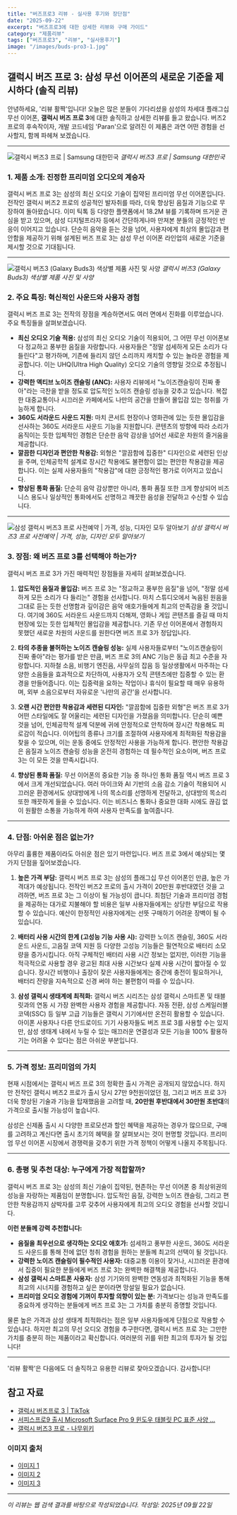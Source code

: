 ```yaml
---
title: "버즈프로3 리뷰 - 실사용 후기와 장단점"
date: "2025-09-22"
excerpt: "버즈프로3에 대한 상세한 리뷰와 구매 가이드"
category: "제품리뷰"
tags: ["버즈프로3", "리뷰", "실사용후기"]
image: "/images/buds-pro3-1.jpg"
---
```


## 갤럭시 버즈 프로 3: 삼성 무선 이어폰의 새로운 기준을 제시하다 (솔직 리뷰)

안녕하세요, '리뷰 활짝'입니다! 오늘은 많은 분들이 기다리셨을 삼성의 차세대 플래그십 무선 이어폰, **갤럭시 버즈 프로 3**에 대한 솔직하고 상세한 리뷰를 들고 왔습니다. 버즈2 프로의 후속작이자, 개발 코드네임 'Paran'으로 알려진 이 제품은 과연 어떤 경험을 선사할지, 함께 파헤쳐 보겠습니다.

---

![갤럭시 버즈3 프로 | Samsung 대한민국](/images/buds-pro3-1.jpg)
_갤럭시 버즈3 프로 | Samsung 대한민국_

### 1. 제품 소개: 진정한 프리미엄 오디오의 계승자

갤럭시 버즈 프로 3는 삼성의 최신 오디오 기술이 집약된 프리미엄 무선 이어폰입니다. 전작인 갤럭시 버즈2 프로의 성공적인 발자취를 따라, 더욱 향상된 음질과 기능으로 무장하여 돌아왔습니다. 이미 틱톡 등 다양한 플랫폼에서 18.2M 뷰를 기록하며 뜨거운 관심을 받고 있으며, 삼성 디지털프라자 등에서 간단하게나마 만져본 분들의 긍정적인 반응이 이어지고 있습니다. 단순히 음악을 듣는 것을 넘어, 사용자에게 최상의 몰입감과 편안함을 제공하기 위해 설계된 버즈 프로 3는 삼성 무선 이어폰 라인업의 새로운 기준을 제시할 것으로 기대됩니다.

---

![갤럭시 버즈3 (Galaxy Buds3) 색상별 제품 사진 및 사양](/images/buds-pro3-2.png)
_갤럭시 버즈3 (Galaxy Buds3) 색상별 제품 사진 및 사양_

### 2. 주요 특징: 혁신적인 사운드와 사용자 경험

갤럭시 버즈 프로 3는 전작의 장점을 계승하면서도 여러 면에서 진화를 이루었습니다. 주요 특징들을 살펴보겠습니다.

- **최신 오디오 기술 적용:** 삼성의 최신 오디오 기술이 적용되어, 그 어떤 무선 이어폰보다 정교하고 풍부한 음질을 자랑합니다. 사용자들은 "정말 섬세하게 모든 소리가 다 들린다"고 평가하며, 기존에 들리지 않던 소리까지 캐치할 수 있는 놀라운 경험을 제공합니다. 이는 UHQ(Ultra High Quality) 오디오 기술의 영향일 것으로 추정됩니다.
- **강력한 액티브 노이즈 캔슬링 (ANC):** 사용자 리뷰에서 "노이즈캔슬링이 진짜 좋아"라는 극찬을 받을 정도로 압도적인 노이즈 캔슬링 성능을 갖추고 있습니다. 복잡한 대중교통이나 시끄러운 카페에서도 나만의 공간을 만들어 몰입감 있는 청취를 가능하게 합니다.
- **360도 서라운드 사운드 지원:** 마치 콘서트 현장이나 영화관에 있는 듯한 몰입감을 선사하는 360도 서라운드 사운드 기능을 지원합니다. 콘텐츠의 방향에 따라 소리가 움직이는 듯한 입체적인 경험은 단순한 음악 감상을 넘어선 새로운 차원의 즐거움을 제공합니다.
- **깔끔한 디자인과 편안한 착용감:** 외형은 "깔끔함에 집중한" 디자인으로 세련된 인상을 주며, 인체공학적 설계로 장시간 착용에도 불편함이 없는 편안한 착용감을 제공합니다. 이는 실제 사용자들의 "착용감"에 대한 긍정적인 평가로 이어지고 있습니다.
- **향상된 통화 품질:** 단순히 음악 감상뿐만 아니라, 통화 품질 또한 크게 향상되어 비즈니스 용도나 일상적인 통화에서도 선명하고 깨끗한 음성을 전달하고 수신할 수 있습니다.

---

![삼성 갤럭시 버즈3 프로 사전예약 | 가격, 성능, 디자인 모두 알아보기](/images/buds-pro3-3.webp)
_삼성 갤럭시 버즈3 프로 사전예약 | 가격, 성능, 디자인 모두 알아보기_

### 3. 장점: 왜 버즈 프로 3를 선택해야 하는가?

갤럭시 버즈 프로 3가 가진 매력적인 장점들을 자세히 살펴보겠습니다.

1.  **압도적인 음질과 몰입감:** 버즈 프로 3는 "정교하고 풍부한 음질"을 넘어, "정말 섬세하게 모든 소리가 다 들리는" 경험을 선사합니다. 마치 스튜디오에서 녹음된 원음을 그대로 듣는 듯한 선명함과 깊이감은 음악 애호가들에게 최고의 만족감을 줄 것입니다. 여기에 360도 서라운드 사운드까지 더해져, 영화나 게임 콘텐츠를 즐길 때 마치 현장에 있는 듯한 입체적인 몰입감을 제공합니다. 기존 무선 이어폰에서 경험하지 못했던 새로운 차원의 사운드를 원한다면 버즈 프로 3가 정답입니다.

2.  **타의 추종을 불허하는 노이즈 캔슬링 성능:** 실제 사용자들로부터 "노이즈캔슬링이 진짜 좋아"라는 평가를 받은 만큼, 버즈 프로 3의 ANC 기능은 동급 최고 수준을 자랑합니다. 지하철 소음, 비행기 엔진음, 사무실의 잡음 등 일상생활에서 마주하는 다양한 소음들을 효과적으로 차단하여, 사용자가 오직 콘텐츠에만 집중할 수 있는 환경을 만들어줍니다. 이는 집중력을 요하는 작업이나 휴식이 필요할 때 매우 유용하며, 외부 소음으로부터 자유로운 '나만의 공간'을 선사합니다.

3.  **오랜 시간 편안한 착용감과 세련된 디자인:** "깔끔함에 집중한 외형"은 버즈 프로 3가 어떤 스타일에도 잘 어울리는 세련된 디자인을 가졌음을 의미합니다. 단순히 예쁜 것을 넘어, 인체공학적 설계 덕분에 귀에 안정적으로 안착하며 장시간 착용해도 피로감이 적습니다. 이어팁의 종류나 크기를 조절하여 사용자에게 최적화된 착용감을 찾을 수 있으며, 이는 운동 중에도 안정적인 사용을 가능하게 합니다. 편안한 착용감은 음질과 노이즈 캔슬링 성능을 온전히 경험하는 데 필수적인 요소이며, 버즈 프로 3는 이 모든 것을 만족시킵니다.

4.  **향상된 통화 품질:** 무선 이어폰의 중요한 기능 중 하나인 통화 품질 역시 버즈 프로 3에서 크게 개선되었습니다. 여러 마이크와 AI 기반의 소음 감소 기술이 적용되어 시끄러운 환경에서도 상대방에게 나의 목소리를 선명하게 전달하고, 상대방의 목소리 또한 깨끗하게 들을 수 있습니다. 이는 비즈니스 통화나 중요한 대화 시에도 끊김 없이 원활한 소통을 가능하게 하여 사용자 만족도를 높여줍니다.

---

### 4. 단점: 아쉬운 점은 없는가?

아무리 훌륭한 제품이라도 아쉬운 점은 있기 마련입니다. 버즈 프로 3에서 예상되는 몇 가지 단점을 짚어보겠습니다.

1.  **높은 가격 부담:** 갤럭시 버즈 프로 3는 삼성의 플래그십 무선 이어폰인 만큼, 높은 가격대가 예상됩니다. 전작인 버즈2 프로의 출시 가격이 20만원 후반대였던 것을 고려하면, 버즈 프로 3는 그 이상이 될 가능성이 큽니다. 최첨단 기술과 프리미엄 경험을 제공하는 대가로 지불해야 할 비용은 일부 사용자들에게는 상당한 부담으로 작용할 수 있습니다. 예산이 한정적인 사용자에게는 선뜻 구매하기 어려운 장벽이 될 수 있습니다.

2.  **배터리 사용 시간의 한계 (고성능 기능 사용 시):** 강력한 노이즈 캔슬링, 360도 서라운드 사운드, 고음질 코덱 지원 등 다양한 고성능 기능들은 필연적으로 배터리 소모량을 증가시킵니다. 아직 구체적인 배터리 사용 시간 정보는 없지만, 이러한 기능을 적극적으로 사용할 경우 광고된 최대 사용 시간보다 실제 사용 시간이 짧아질 수 있습니다. 장시간 비행이나 출장이 잦은 사용자들에게는 중간에 충전이 필요하거나, 배터리 잔량을 지속적으로 신경 써야 하는 불편함이 따를 수 있습니다.

3.  **삼성 갤럭시 생태계에 최적화:** 갤럭시 버즈 시리즈는 삼성 갤럭시 스마트폰 및 태블릿과의 연동 시 가장 완벽한 사용자 경험을 제공합니다. 자동 전환, 삼성 스케일러블 코덱(SSC) 등 일부 고급 기능들은 갤럭시 기기에서만 온전히 활용할 수 있습니다. 아이폰 사용자나 다른 안드로이드 기기 사용자들도 버즈 프로 3를 사용할 수는 있지만, 삼성 생태계 내에서 누릴 수 있는 매끄러운 연결성과 모든 기능을 100% 활용하기는 어려울 수 있다는 점은 아쉬운 부분입니다.

---

### 5. 가격 정보: 프리미엄의 가치

현재 시점에서는 갤럭시 버즈 프로 3의 정확한 출시 가격은 공개되지 않았습니다. 하지만 전작인 갤럭시 버즈2 프로가 출시 당시 27만 9천원이었던 점, 그리고 버즈 프로 3가 더욱 향상된 기술과 기능을 탑재했음을 고려할 때, **20만원 후반대에서 30만원 초반대**의 가격으로 출시될 가능성이 높습니다.

삼성은 신제품 출시 시 다양한 프로모션과 할인 혜택을 제공하는 경우가 많으므로, 구매를 고려하고 계신다면 출시 초기의 혜택을 잘 살펴보시는 것이 현명할 것입니다. 프리미엄 무선 이어폰 시장에서 경쟁력을 갖추기 위한 가격 정책이 어떻게 나올지 주목됩니다.

---

### 6. 총평 및 추천 대상: 누구에게 가장 적합할까?

갤럭시 버즈 프로 3는 삼성의 최신 기술이 집약된, 현존하는 무선 이어폰 중 최상위권의 성능을 자랑하는 제품임이 분명합니다. 압도적인 음질, 강력한 노이즈 캔슬링, 그리고 편안한 착용감까지 삼박자를 고루 갖추어 사용자에게 최고의 오디오 경험을 선사할 것입니다.

**이런 분들께 강력 추천합니다:**

- **음질을 최우선으로 생각하는 오디오 애호가:** 섬세하고 풍부한 사운드, 360도 서라운드 사운드를 통해 전에 없던 청취 경험을 원하는 분들께 최고의 선택이 될 것입니다.
- **강력한 노이즈 캔슬링이 필수적인 사용자:** 대중교통 이용이 잦거나, 시끄러운 환경에서 집중이 필요한 분들에게 버즈 프로 3는 완벽한 해결책을 제공합니다.
- **삼성 갤럭시 스마트폰 사용자:** 삼성 기기와의 완벽한 연동성과 최적화된 기능을 통해 최고의 시너지를 경험하고 싶은 분이라면 망설일 필요가 없습니다.
- **프리미엄 오디오 경험에 기꺼이 투자할 의향이 있는 분:** 가격보다는 성능과 만족도를 중요하게 생각하는 분들에게 버즈 프로 3는 그 가치를 충분히 증명할 것입니다.

물론 높은 가격과 삼성 생태계 최적화라는 점은 일부 사용자들에게 단점으로 작용할 수 있습니다. 하지만 최고의 무선 오디오 경험을 추구한다면, 갤럭시 버즈 프로 3는 그만한 가치를 충분히 하는 제품이라고 확신합니다. 여러분의 귀를 위한 최고의 투자가 될 것입니다!

---

'리뷰 활짝'은 다음에도 더 솔직하고 유용한 리뷰로 찾아오겠습니다. 감사합니다!

## 참고 자료

- [갤럭시 버즈프로 3 | TikTok](https://www.tiktok.com/discover/갤럭시-buds-pro3)
- [서피스프로9 출시 Microsoft Surface Pro 9 윈도우 태블릿 PC 표준 사양 ...](https://m.blog.naver.com/erke2000/222898841183)
- [갤럭시 버즈3 프로 - 나무위키](https://namu.wiki/w/갤럭시+버즈3+프로)

### 이미지 출처

- [이미지 1](https://images.samsung.com/kdp/static/mkt/buds/galaxy-buds/galaxy-buds3-pro/feature/galaxy-buds3-pro-highlight-slide01-startframe-pc_0710.jpg)
- [이미지 2](https://blog.kakaocdn.net/dn/bm000p/btsIwvP3pEE/dwG6H0DEdo2JFGOLhGeyMk/img.png)
- [이미지 3](https://blog.kakaocdn.net/dn/bm2BHy/btsIze8rBxj/mjlPqESfh3ccbnEkrRZttK/img.webp)

---

_이 리뷰는 웹 검색 결과를 바탕으로 작성되었습니다._
_작성일: 2025년 09월 22일_
